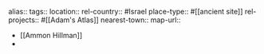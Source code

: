 alias::
tags::
location::
rel-country:: #Israel
place-type:: #[[ancient site]]
rel-projects:: #[[Adam's Atlas]]
nearest-town::
map-url::
- [[Ammon Hillman]]
-
